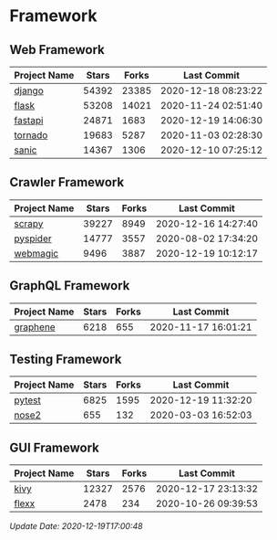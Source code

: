 # Framework

## Web Framework
| Project Name | Stars | Forks | Last Commit |
| ------------ | ----- | ----- | ----------- |
| [django](https://github.com/django/django) | 54392 | 23385 | 2020-12-18 08:23:22 |
| [flask](https://github.com/pallets/flask) | 53208 | 14021 | 2020-11-24 02:51:40 |
| [fastapi](https://github.com/tiangolo/fastapi) | 24871 | 1683 | 2020-12-19 14:06:30 |
| [tornado](https://github.com/tornadoweb/tornado) | 19683 | 5287 | 2020-11-03 02:28:30 |
| [sanic](https://github.com/huge-success/sanic) | 14367 | 1306 | 2020-12-10 07:25:12 |

## Crawler Framework
| Project Name | Stars | Forks | Last Commit |
| ------------ | ----- | ----- | ----------- |
| [scrapy](https://github.com/scrapy/scrapy) | 39227 | 8949 | 2020-12-16 14:27:40 |
| [pyspider](https://github.com/binux/pyspider) | 14777 | 3557 | 2020-08-02 17:34:20 |
| [webmagic](https://github.com/code4craft/webmagic) | 9496 | 3887 | 2020-12-19 10:12:17 |

## GraphQL Framework
| Project Name | Stars | Forks | Last Commit |
| ------------ | ----- | ----- | ----------- |
| [graphene](https://github.com/graphql-python/graphene) | 6218 | 655 | 2020-11-17 16:01:21 |

## Testing Framework
| Project Name | Stars | Forks | Last Commit |
| ------------ | ----- | ----- | ----------- |
| [pytest](https://github.com/pytest-dev/pytest) | 6825 | 1595 | 2020-12-19 11:32:20 |
| [nose2](https://github.com/nose-devs/nose2) | 655 | 132 | 2020-03-03 16:52:03 |

## GUI Framework
| Project Name | Stars | Forks | Last Commit |
| ------------ | ----- | ----- | ----------- |
| [kivy](https://github.com/kivy/kivy) | 12327 | 2576 | 2020-12-17 23:13:32 |
| [flexx](https://github.com/flexxui/flexx) | 2478 | 234 | 2020-10-26 09:39:53 |

*Update Date: 2020-12-19T17:00:48*